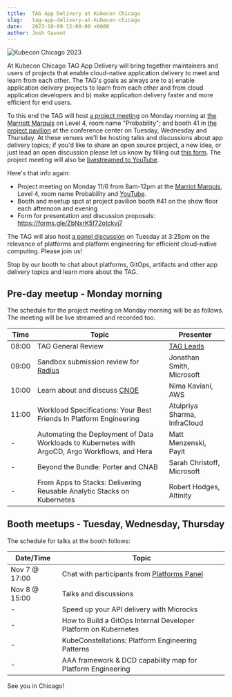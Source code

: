 ```yaml
---
title:  TAG App Delivery at Kubecon Chicago
slug:   tag-app-delivery-at-kubecon-chicago
date:   2023-10-09 12:00:00 +0000
author: Josh Gavant
---
```


![Kubecon Chicago 2023](/images/kubecon-chicago-2023.jpg)

At Kubecon Chicago TAG App Delivery will bring together maintainers and users of
projects that enable cloud-native application delivery to meet and learn from
each other. The TAG's goals as always are to a) enable application delivery projects
to learn from each other and from cloud application developers and b) make
application delivery faster and more efficient for end users.
 
To this end the TAG will host
[a project meeting](https://events.linuxfoundation.org/kubecon-cloudnativecon-north-america/program/project-engagement/#in-person-project-working-session)
on Monday morning at [the Marriott Marquis](https://maps.app.goo.gl/6gczBxScup8Cn6tBA) on Level 4, room name "Probability"; and booth 41 in
[the project pavilion](https://events.linuxfoundation.org/kubecon-cloudnativecon-north-america/program/project-engagement/#project-pavilion)
at the conference center on Tuesday, Wednesday and Thursday. At these venues we'll be hosting talks and discussions about app
delivery topics; if you'd like to share an open source project,
a new idea, or just lead an open discussion please let us know by filling out
[this form](https://forms.gle/ZbNxrK5f72otckvj7).
The project meeting will also be [livestreamed to YouTube](https://www.youtube.com/watch?v=NZCmYRVziGY).

Here's that info again:

- Project meeting on Monday 11/6 from 8am-12pm at the [Marriot Marquis](https://maps.app.goo.gl/6gczBxScup8Cn6tBA), Level 4, room name Probability and [YouTube](https://www.youtube.com/watch?v=NZCmYRVziGY).
- Booth and meetup spot at project pavilion booth #41 on the show floor each afternoon and evening
- Form for presentation and discussion proposals: <https://forms.gle/ZbNxrK5f72otckvj7>

The TAG will also host
[a panel discussion](https://kccncna2023.sched.com/event/eb75a050355eccf96c4f1d77a831f7d4)
on Tuesday at 3:25pm on the relevance of platforms and platform engineering for
efficient cloud-native computing. Please join us!

Stop by our booth to chat about platforms, GitOps, artifacts and other app
delivery topics and learn more about the TAG.

## Pre-day meetup - Monday morning

The schedule for the project meeting on Monday morning will be as follows. The
meeting will be live streamed and recorded too.

Time   | Topic | Presenter
-------|-------|------
08:00  | TAG General Review | [TAG Leads](https://tag-app-delivery.cncf.io/#leads)
09:00  | Sandbox submission review for [Radius](https://radapp.io/) | Jonathan Smith, Microsoft
10:00  | Learn about and discuss [CNOE](https://cnoe.io/) | Nima Kaviani, AWS
11:00  | Workload Specifications: Your Best Friends In Platform Engineering | Atulpriya Sharma, InfraCloud
\-     | Automating the Deployment of Data Workloads to Kubernetes with ArgoCD, Argo Workflows, and Hera | Matt Menzenski, Payit
\-     | Beyond the Bundle: Porter and CNAB | Sarah Christoff, Microsoft
\-     | From Apps to Stacks: Delivering Reusable Analytic Stacks on Kubernetes | Robert Hodges, Altinity

## Booth meetups - Tuesday, Wednesday, Thursday

The schedule for talks at the booth follows:

Date/Time     | Topic
--------------|-------
Nov 7 @ 17:00 | Chat with participants from [Platforms Panel](https://kccncna2023.sched.com/event/eb75a050355eccf96c4f1d77a831f7d4)
Nov 8 @ 15:00 | Talks and discussions
\-            | Speed up your API delivery with Microcks | Yacine Kheddache, Microcks
\-            | How to Build a GitOps Internal Developer Platform on Kubernetes | Christina Andonov, AWS
\-            | KubeConstellations: Platform Engineering Patterns | Ram Iyengar, Cloud Foundry
\-            | AAA framework & DCD capability map for Platform Engineering | Vishal Biyani, InfraCloud

See you in Chicago!
